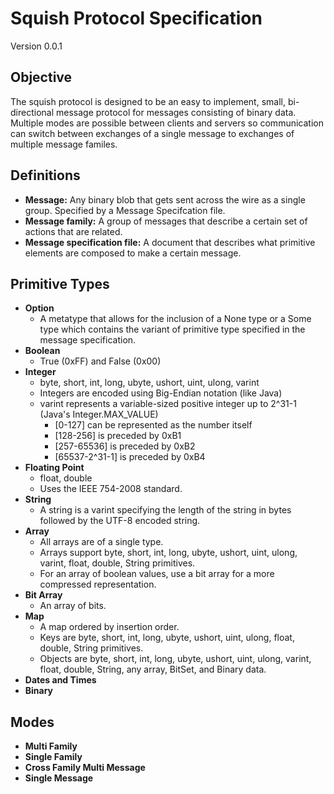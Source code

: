 # Squish Protocol Specification

Version 0.0.1

## Objective

The squish protocol is designed to be an easy to implement, small, bi-directional message protocol for messages consisting of binary data. Multiple modes are possible between clients and servers so communication can switch between exchanges of a single message to exchanges of multiple message familes.

## Definitions

* **Message:** Any binary blob that gets sent across the wire as a single group. Specified by a Message Specifcation file.
* **Message family:** A group of messages that describe a certain set of actions that are related.
* **Message specification file:** A document that describes what primitive elements are composed to make a certain message.

## Primitive Types

* **Option**
    * A metatype that allows for the inclusion of a None type or a Some type which contains the variant of primitive type specified in the message specification. 
* **Boolean**
    * True (0xFF) and False (0x00)
* **Integer**
    * byte, short, int, long, ubyte, ushort, uint, ulong, varint
    * Integers are encoded using Big-Endian notation (like Java)
    * varint represents a variable-sized positive integer up to 2^31-1 (Java's Integer.MAX_VALUE)
        * [0-127] can be represented as the number itself
        * [128-256] is preceded by 0xB1
        * [257-65536] is preceded by 0xB2
        * [65537-2^31-1] is preceded by 0xB4
* **Floating Point**
    * float, double
    * Uses the IEEE 754-2008 standard.
* **String**
    * A string is a varint specifying the length of the string in bytes followed by the UTF-8 encoded string.
* **Array**
    * All arrays are of a single type.
    * Arrays support byte, short, int, long, ubyte, ushort, uint, ulong, varint, float, double, String primitives.
    * For an array of boolean values, use a bit array for a more compressed representation.
* **Bit Array**
    * An array of bits.
* **Map**
    * A map ordered by insertion order.
    * Keys are byte, short, int, long, ubyte, ushort, uint, ulong, float, double, String primitives.
    * Objects are byte, short, int, long, ubyte, ushort, uint, ulong, varint, float, double, String, any array, BitSet, and Binary data.
* **Dates and Times**
* **Binary**

## Modes

* **Multi Family**
* **Single Family**
* **Cross Family Multi Message**
* **Single Message**
